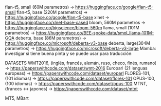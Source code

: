 flan-t5, small (60M parametros) -> https://huggingface.co/google/flan-t5-small
flan-t5, base (220M parametros) -> https://huggingface.co/google/flan-t5-base
xlnet -> https://huggingface.co/xlnet-base-cased
bloom, 560M parametros -> https://huggingface.co/bigscience/bloom-560m
llama, small (101M parametros) -> https://huggingface.co/BEE-spoke-data/smol_llama-101M-GQA
deberta, base (86M parametros) -> https://huggingface.co/microsoft/deberta-v3-base
deberta, large(304M parametros) -> https://huggingface.co/microsoft/deberta-v3-large
Mamba: investigar si tiene buena pinta y se puede usar para traducción


DATASETS
WMT2016, (inglés, francés, alemán, ruso, checo, finés, rumano) -> https://paperswithcode.com/dataset/wmt-2016
Europarl (21 lenguas europeas) -> https://paperswithcode.com/dataset/europarl
FLORES-101, (101 idiomas) -> https://paperswithcode.com/dataset/flores-101
OPUS-100, (100 idiomas) -> https://paperswithcode.com/dataset/opus-100
MTNT, (frances <-> japones) -> https://paperswithcode.com/dataset/mtnt



MT5, MBart